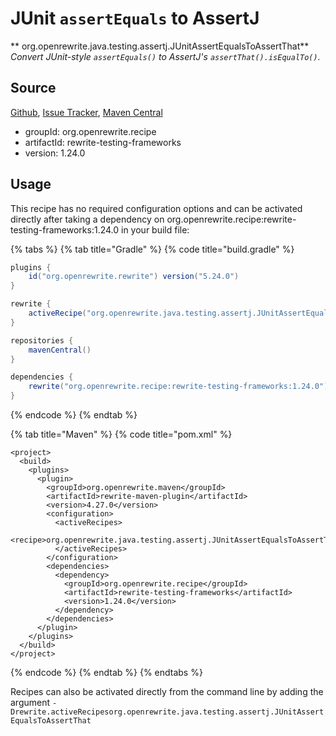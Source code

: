 # JUnit `assertEquals` to AssertJ

** org.openrewrite.java.testing.assertj.JUnitAssertEqualsToAssertThat**
_Convert JUnit-style `assertEquals()` to AssertJ's `assertThat().isEqualTo()`._

## Source

[Github](https://github.com/openrewrite/rewrite-testing-frameworks), [Issue Tracker](https://github.com/openrewrite/rewrite-testing-frameworks/issues), [Maven Central](https://search.maven.org/artifact/org.openrewrite.recipe/rewrite-testing-frameworks/1.24.0/jar)

* groupId: org.openrewrite.recipe
* artifactId: rewrite-testing-frameworks
* version: 1.24.0


## Usage

This recipe has no required configuration options and can be activated directly after taking a dependency on org.openrewrite.recipe:rewrite-testing-frameworks:1.24.0 in your build file:

{% tabs %}
{% tab title="Gradle" %}
{% code title="build.gradle" %}
```groovy
plugins {
    id("org.openrewrite.rewrite") version("5.24.0")
}

rewrite {
    activeRecipe("org.openrewrite.java.testing.assertj.JUnitAssertEqualsToAssertThat")
}

repositories {
    mavenCentral()
}

dependencies {
    rewrite("org.openrewrite.recipe:rewrite-testing-frameworks:1.24.0")
}
```
{% endcode %}
{% endtab %}

{% tab title="Maven" %}
{% code title="pom.xml" %}
```markup
<project>
  <build>
    <plugins>
      <plugin>
        <groupId>org.openrewrite.maven</groupId>
        <artifactId>rewrite-maven-plugin</artifactId>
        <version>4.27.0</version>
        <configuration>
          <activeRecipes>
            <recipe>org.openrewrite.java.testing.assertj.JUnitAssertEqualsToAssertThat</recipe>
          </activeRecipes>
        </configuration>
        <dependencies>
          <dependency>
            <groupId>org.openrewrite.recipe</groupId>
            <artifactId>rewrite-testing-frameworks</artifactId>
            <version>1.24.0</version>
          </dependency>
        </dependencies>
      </plugin>
    </plugins>
  </build>
</project>
```
{% endcode %}
{% endtab %}
{% endtabs %}

Recipes can also be activated directly from the command line by adding the argument `-Drewrite.activeRecipesorg.openrewrite.java.testing.assertj.JUnitAssertEqualsToAssertThat`
